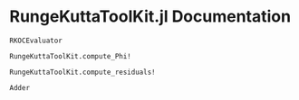 # RungeKuttaToolKit.jl Documentation

```@docs
RKOCEvaluator
```

```@docs
RungeKuttaToolKit.compute_Phi!
```

```@docs
RungeKuttaToolKit.compute_residuals!
```

```@docs
Adder
```
